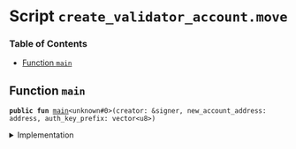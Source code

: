 
<a name="SCRIPT"></a>

# Script `create_validator_account.move`

### Table of Contents

-  [Function `main`](#SCRIPT_main)



<a name="SCRIPT_main"></a>

## Function `main`



<pre><code><b>public</b> <b>fun</b> <a href="#SCRIPT_main">main</a>&lt;unknown#0&gt;(creator: &signer, new_account_address: address, auth_key_prefix: vector&lt;u8&gt;)
</code></pre>



<details>
<summary>Implementation</summary>


<pre><code><b>fun</b> <a href="#SCRIPT_main">main</a>&lt;Token&gt;(creator: &signer, new_account_address: address, auth_key_prefix: vector&lt;u8&gt;) {
    <a href="../../modules/doc/LibraAccount.md#0x0_LibraAccount_create_validator_account">LibraAccount::create_validator_account</a>&lt;Token&gt;(
        creator,
        new_account_address,
        auth_key_prefix
    );
}
</code></pre>



</details>
